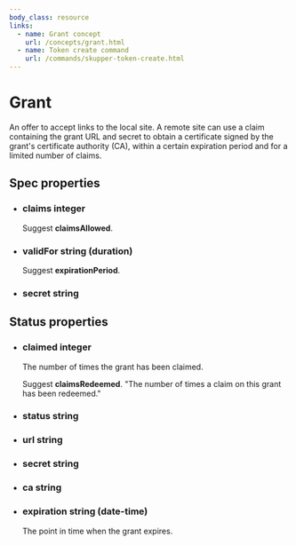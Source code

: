 ```yaml
---
body_class: resource
links:
  - name: Grant concept
    url: /concepts/grant.html
  - name: Token create command
    url: /commands/skupper-token-create.html
---
```


# Grant

<section>

An offer to accept links to the local site.  A remote site
can use a claim containing the grant URL and secret to
obtain a certificate signed by the grant's certificate
authority (CA), within a certain expiration period and for a
limited number of claims.

</section>

<section>

## Spec properties

- <h3 id="claims">claims <span class="property-info">integer</span></h3>

  Suggest **claimsAllowed**.

- <h3 id="validfor">validFor <span class="property-info">string (duration)</span></h3>

  Suggest **expirationPeriod**.

- <h3 id="secret">secret <span class="property-info">string</span></h3>

</section>

<section>

## Status properties

- <h3 id="claimed">claimed <span class="property-info">integer</span></h3>

  The number of times the grant has been claimed.

  Suggest **claimsRedeemed**.  "The number of times a claim on
  this grant has been redeemed."

- <h3 id="status">status <span class="property-info">string</span></h3>

- <h3 id="url">url <span class="property-info">string</span></h3>

- <h3 id="secret">secret <span class="property-info">string</span></h3>

- <h3 id="ca">ca <span class="property-info">string</span></h3>

- <h3 id="expiration">expiration <span class="property-info">string (date-time)</span></h3>

  The point in time when the grant expires.

</section>
